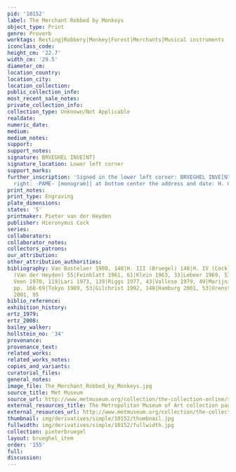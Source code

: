 ```yaml
---
pid: '10152'
label: The Merchant Robbed by Monkeys
object_type: Print
genre: Proverb
worktags: Resting|Robbery|Monkey|Forest|Merchants|Musical instruments
iconclass_code:
height_cm: '22.7'
width_cm: '29.5'
diameter_cm:
location_country:
location_city:
location_collection:
public_collection_info:
most_recent_sale_notes:
private_collection_info:
collection_type: Unknown/Not Applicable
realdate:
numeric_date:
medium:
medium_notes:
support:
support_notes:
signature: BRVEGHEL INVE[NT]
signature_location: Lower left corner
support_marks:
further_inscription: 'Signed in the lower left corner: BRVEGHEL INVE[NT] and in lower
  right: -PAME- [monogram]| at bottom center the address and date: H. Cock excu-1562'
print_notes:
print_type: Engraving
plate_dimensions:
states: '5'
printmaker: Pieter van der Heyden
publisher: Hieronymus Cock
series:
collaborators:
collaborator_notes:
collectors_patrons:
our_attribution:
other_attribution_authorities:
bibliography: Van Bastelaer 1908, 148|H. III (Bruegel) 148|H. IV (Cock) 254|H. IX
  (Van der Heyden) 55|Feinblatt 1961, 61|Klein 1963, 33|Lebeer 1969, 53|De Pauw-De
  Veen 1970, 119|Lari 1973, 139|Riggs 1977, 43|Vallese 1979, 49|Marijnissen 1988,
  pp. 168-69|Tokyo 1989, 53|Gilchrist 1992, 148|Hamburg 2001, 53|Orenstein and Sellink
  2001, 95
biblio_reference:
exhibition_history:
ertz_1979:
ertz_2008:
bailey_walker:
hollstein_no: '34'
provenance:
provenance_text:
related_works:
related_works_notes:
copies_and_variants:
curatorial_files:
general_notes:
image_file: The_Merchant_Robbed_by_Monkeys.jpg
source_title: Met Museum
source_url: http://www.metmuseum.org/collection/the-collection-online/search/410922
external_resources_title: The Metropolitan Museum of Art collection page
external_resources_url: http://www.metmuseum.org/collection/the-collection-online/search/410922
thumbnail: img/derivatives/simple/10152/thumbnail.jpg
fullwidth: img/derivatives/simple/10152/fullwidth.jpg
collection: pieterbruegel
layout: brueghel_item
order: '155'
full:
discussion:
---
```

